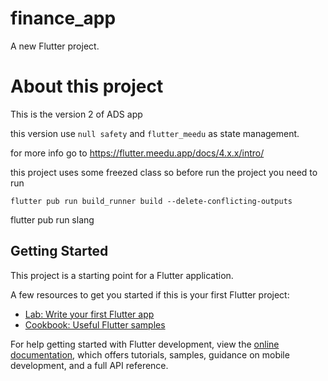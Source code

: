# finance_app

A new Flutter project.

# About this project
This is the version 2 of ADS app

this version use `null safety` and `flutter_meedu` as state management.

for more info go to https://flutter.meedu.app/docs/4.x.x/intro/

this project uses some freezed class so before run the project
you need to run 
```shell
flutter pub run build_runner build --delete-conflicting-outputs
```
flutter pub run slang


## Getting Started

This project is a starting point for a Flutter application.

A few resources to get you started if this is your first Flutter project:

- [Lab: Write your first Flutter app](https://docs.flutter.dev/get-started/codelab)
- [Cookbook: Useful Flutter samples](https://docs.flutter.dev/cookbook)

For help getting started with Flutter development, view the
[online documentation](https://docs.flutter.dev/), which offers tutorials,
samples, guidance on mobile development, and a full API reference.
